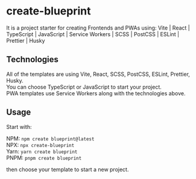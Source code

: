 # create-blueprint

It is a project starter for creating Frontends and PWAs using: Vite | React | TypeScript | JavaScript | Service Workers | SCSS | PostCSS | ESLint | Prettier | Husky

## Technologies

All of the templates are using Vite, React, SCSS, PostCSS, ESLint, Prettier, Husky.  
You can choose TypeScript or JavaScript to start your project.  
PWA templates use Service Workers along with the technologies above.

## Usage

Start with:

NPM: `npm create blueprint@latest`  
NPX: `npx create-blueprint`  
Yarn: `yarn create blueprint`  
PNPM: `pnpm create blueprint`

then choose your template to start a new project.

